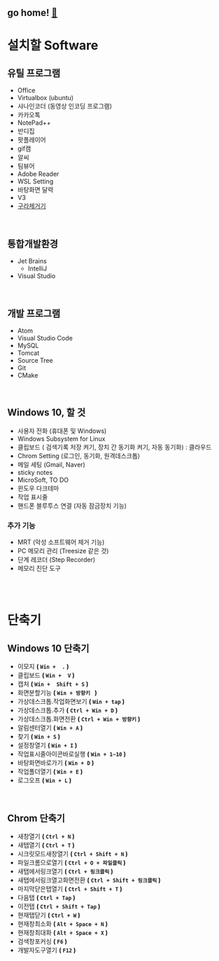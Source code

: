 
## go home! [:house_with_garden:](https://github.com/wnsgml972/midas_log)


# 설치할 Software


## 유틸 프로그램
- Office
- Virtualbox (ubuntu)
- 샤나인코더 (동영상 인코딩 프로그램)
- 카카오톡
- NotePad++
- 반디집
- 팟플레이어
- gif캠
- 알씨
- 팀뷰어
- Adobe Reader
- WSL Setting
- 바탕화면 달력
- V3
- [구라제거기](https://teus.me/484)


<br/>

## 통합개발환경
- Jet Brains
    - IntelliJ
- Visual Studio



<br/>

## 개발 프로그램
- Atom
- Visual Studio Code
- MySQL
- Tomcat
- Source Tree
- Git
- CMake



<br/>

## Windows 10, 할 것
- 사용자 전화 (휴대폰 및 Windows)
- Windows Subsystem for Linux
- 클립보드 ( 검색기록 저장 켜기, 장치 간 동기화 켜기, 자동 동기화) : 클라우드
- Chrom Setting (로그인, 동기화, 원격데스크톱)
- 메일 세팅 (Gmail, Naver)
- sticky notes
- MicroSoft, TO DO
- 윈도우 다크테마
- 작업 표시줄
- 핸드폰 블루투스 연결 (자동 잠금장치 기능)
### 추가 기능
- MRT (악성 소프트웨어 제거 기능)
- PC 메모리 관리 (Treesize 같은 것)
- 단계 레코더 (Step Recorder)
- 메모리 진단 도구


<br/><br/>

# 단축기

## Windows 10 단축기
* 이모지 __( ```Win +  .``` )__
* 클립보드 __( ```Win +  V``` )__
* 캡처 __( ```Win +  Shift + S``` )__
* 화면분할기능 __( ```Win + 방향키 ``` )__
* 가상데스크톱.작업화면보기 __( ```Win + tap``` )__
* 가상데스크톱.추가 __( ```Ctrl + Win + D``` )__
* 가상데스크톱.화면전환  __( ```Ctrl + Win + 방향키``` )__
* 알림센터열기 __( ```Win + A``` )__
* 찾기 __( ```Win + S``` )__
* 설정창열기 __( ```Win + I``` )__
* 작업표시줄아이콘바로실행 __( ```Win + 1~10``` )__
* 바탕화면바로가기 __( ```Win + D``` )__
* 작업폴더열기 __( ```Win + E``` )__
* 로그오프 __( ```Win + L``` )__

<br/>

## Chrom 단축기
* 새창열기 __( ```Ctrl + N``` )__
* 새탭열기 __( ```Ctrl + T``` )__
* 시크릿모드새창열기 __( ```Ctrl + Shift + N``` )__
* 파일크롬으로열기  __( ```Ctrl + O + 파일클릭``` )__
* 새탭에서링크열기 __( ```Ctrl + 링크클릭``` )__
* 새탭에서링크열고화면전환 __( ```Ctrl + Shift + 링크클릭``` )__
* 마지막닫은탭열기 __( ```Ctrl + Shift + T``` )__
* 다음탭 __( ```Ctrl + Tap``` )__
* 이전탭 __( ```Ctrl + Shift + Tap``` )__
* 현재탭닫기 __( ```Ctrl + W``` )__
* 현재창최소화  __( ```Alt + Space + N``` )__
* 현재창최대화 __( ```Alt + Space + X``` )__
* 검색창포커싱  __( ```F6``` )__
* 개발자도구열기  __( ```F12``` )__

